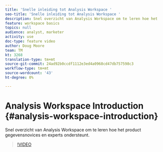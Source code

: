 ```yaml
---
title: 'Snelle inleiding tot Analysis Workspace '
seo-title: 'Snelle inleiding tot Analysis Workspace '
description: Snel overzicht van Analysis Workspace om te leren hoe het product gegevensnovices en experts ondersteunt.
feature: workspace basics
topics: null
audience: analyst, marketer
activity: use
doc-type: feature video
author: Doug Moore
team: TM
kt: 3268
translation-type: tm+mt
source-git-commit: 24ad92b0ccdf1112e3ed4a0968cd47db757598c3
workflow-type: tm+mt
source-wordcount: '43'
ht-degree: 0%

---
```



# Analysis Workspace Introduction {#analysis-workspace-introduction}

Snel overzicht van Analysis Workspace om te leren hoe het product gegevensnovices en experts ondersteunt.

>[!VIDEO](https://video.tv.adobe.com/v/28165/?quality=12)
